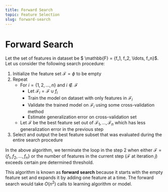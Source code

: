 ```yaml
---
title: Forward Search
topic: Feature Selection
slug: forward-search
---
```


# Forward Search

Let the set of features in dataset be $ \mathbb{F} = \{f_1, f_2, \ldots, f_n\}$. Let us consider the following search procedure:
1. Initialize the feature set $\mathcal{F}= \phi$ to be empty
2. Repeat 
    * For $i = \{1,2,\ldots,n\}$ and $i \notin \mathcal{F}$
        * Let $\mathcal{F}_i = \mathcal{F} \cup {f_i}$
        * Train the model on dataset with only features in $\mathcal{F}_i$
        * Validate the trained model on $\mathcal{F}_i$ using some cross-validation method
        * Estimate generalization error on cross-validation set
    * Let $\mathcal{F}$ be the best feature set out of $\mathcal{F}_1,\ldots, \mathcal{F}_n$ which has less generalization error in the previous step
3. Select and output the best feature subset that was evaluated during the entire search procedure

In the above algorithm, we terminate the loop in the step 2 when either $\mathcal{F} = \{f_1,f_2,\ldots,f_n\}$ or the number of features in the current step ($\mathcal{F}$ at iteration $j$) exceeds certain pre determined threshold.

This algorithm is known as **forward search** because it starts with the empty feature set and expands it by adding one feature at a time. The forward search would take $O(n^2)$ calls to learning algorithm or model.